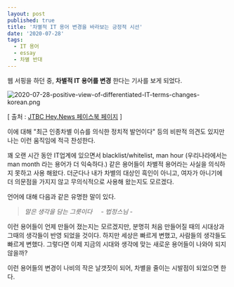 ```yaml
---
layout: post
published: true
title: '차별적 IT 용어 변경을 바라보는 긍정적 시선'
date: '2020-07-28'
tags:
  - IT 용어
  - essay
  - 차별 반대
---
```


웹 서핑을 하던 중, **차별적 IT 용어를 변경** 한다는 기사를 보게 되었다.

![2020-07-28-positive-view-of-differentiated-IT-terms-changes-korean.png]({{site.baseurl}}/img/attached-post/2020-07-28-positive-view-of-differentiated-IT-terms-changes-korean.png)

[ 출처 : [JTBC Hey.News 페이스북 페이지](https://www.facebook.com/Hey.News.JTBC/posts/582887075953899) ]

이에 대해 "최근 인종차별 이슈를 의식한 정치적 발언이다" 등의 비판적 의견도 있지만 나는 이런 움직임에 적극 찬성한다.

꽤 오랜 시간 동안 IT업계에 있으면서 blacklist/whitelist, man hour (우리나라에서는 man month 라는 용어가 더 익숙하다.) 같은 용어들이 차별적 용어라는 사실을 의식하지 못하고 사용 해왔다. 더군다나 내가 차별의 대상인 흑인이 아니고, 여자가 아니기에 더 의문점을 가지지 않고 무의식적으로 사용해 왔는지도 모르겠다.

언어에 대해 다음과 같은 유명한 말이 있다.

> *말은 생각을 담는 그릇이다 &nbsp;&nbsp;&nbsp;&nbsp;- 법정스님 -*           

이런 용어들이 언제 만들어 졌는지는 모르겠지만, 분명히 처음 만들어질 때의 시대상과 그때의 생각들이 반영 되었을 것이다. 하지만 세상은 빠르게 변했고, 사람들의 생각들도 빠르게 변했다. 그렇다면 이제 지금의 시대와 생각에 맞는 새로운 용어들이 나와야 되지 않을까?

이런 용어들의 변경이 나비의 작은 날갯짓이 되어, 차별을 줄이는 시발점이 되었으면 한다.
